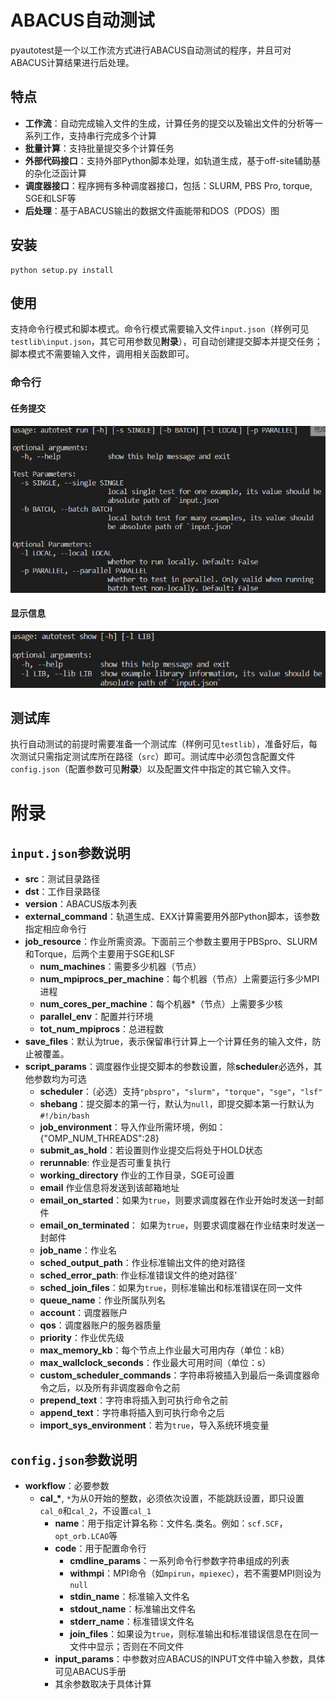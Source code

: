 <!--
 * @Date: 2021-03-29 09:04:56
 * @LastEditors: jiyuyang
 * @LastEditTime: 2021-04-29 17:31:28
 * @Mail: jiyuyang@mail.ustc.edu.cn, 1041176461@qq.com
-->
# ABACUS自动测试
pyautotest是一个以工作流方式进行ABACUS自动测试的程序，并且可对ABACUS计算结果进行后处理。

## 特点
- **工作流**：自动完成输入文件的生成，计算任务的提交以及输出文件的分析等一系列工作，支持串行完成多个计算
- **批量计算**：支持批量提交多个计算任务
- **外部代码接口**：支持外部Python脚本处理，如轨道生成，基于off-site辅助基的杂化泛函计算
- **调度器接口**：程序拥有多种调度器接口，包括：SLURM, PBS Pro, torque, SGE和LSF等
- **后处理**：基于ABACUS输出的数据文件画能带和DOS（PDOS）图

## 安装
```shell
python setup.py install
```

## 使用
支持命令行模式和脚本模式。命令行模式需要输入文件`input.json`（样例可见`testlib\input.json`，其它可用参数见**附录**），可自动创建提交脚本并提交任务；脚本模式不需要输入文件，调用相关函数即可。

### 命令行

#### 任务提交
![run](./fig/run.png)
  
#### 显示信息
![show](./fig/show.png)

## 测试库
执行自动测试的前提时需要准备一个测试库（样例可见`testlib`），准备好后，每次测试只需指定测试库所在路径（`src`）即可。测试库中必须包含配置文件`config.json`（配置参数可见**附录**）以及配置文件中指定的其它输入文件。

# 附录
## `input.json`参数说明
- **src**：测试目录路径
- **dst**：工作目录路径
- **version**：ABACUS版本列表
- **external_command**：轨道生成、EXX计算需要用外部Python脚本，该参数指定相应命令行
- **job_resource**：作业所需资源。下面前三个参数主要用于PBSpro、SLURM和Torque，后两个主要用于SGE和LSF
  - **num_machines**：需要多少机器（节点）
  - **num_mpiprocs_per_machine**：每个机器（节点）上需要运行多少MPI进程
  - **num_cores_per_machine**：每个机器*（节点）上需要多少核
  - **parallel_env**：配置并行环境
  - **tot_num_mpiprocs**：总进程数
- **save_files**：默认为true，表示保留串行计算上一个计算任务的输入文件，防止被覆盖。
- **script_params**：调度器作业提交脚本的参数设置，除**scheduler**必选外，其他参数均为可选
  - **scheduler**：（必选）支持`"pbspro"`，`"slurm"`，`"torque"`，`"sge"`，`"lsf"`
  - **shebang**：提交脚本的第一行，默认为`null`，即提交脚本第一行默认为`#!/bin/bash`
  - **job_environment**：导入作业所需环境，例如：{"OMP_NUM_THREADS":28}
  - **submit_as_hold**：若设置则作业提交后将处于HOLD状态
  - **rerunnable**: 作业是否可重复执行
  - **working_directory** 作业的工作目录，SGE可设置
  - **email** 作业信息将发送到该邮箱地址
  - **email_on_started**：如果为`true`，则要求调度器在作业开始时发送一封邮件
  - **email_on_terminated**： 如果为`true`，则要求调度器在作业结束时发送一封邮件
  - **job_name**：作业名
  - **sched_output_path**：作业标准输出文件的绝对路径
  - **sched_error_path**: 作业标准错误文件的绝对路径'
  - **sched_join_files**：如果为`true`，则标准输出和标准错误在同一文件
  - **queue_name**：作业所属队列名
  - **account**：调度器账户
  - **qos**：调度器账户的服务器质量
  - **priority**：作业优先级
  - **max_memory_kb**：每个节点上作业最大可用内存（单位：kB）
  - **max_wallclock_seconds**：作业最大可用时间（单位：s）
  - **custom_scheduler_commands**：字符串将被插入到最后一条调度器命令之后，以及所有非调度器命令之前
  - **prepend_text**：字符串将插入到可执行命令之前
  - **append_text**：字符串将插入到可执行命令之后
  - **import_sys_environment**：若为`true`，导入系统环境变量

## `config.json`参数说明
- **workflow**：必要参数
  - **cal_\***, `*`为从0开始的整数，必须依次设置，不能跳跃设置，即只设置`cal_0`和`cal_2`，不设置`cal_1`
    - **name**：用于指定计算名称：文件名.类名。例如：`scf.SCF`，`opt_orb.LCAO`等
    - **code**：用于配置命令行
      - **cmdline_params**：一系列命令行参数字符串组成的列表 
      - **withmpi**：MPI命令（如`mpirun`，`mpiexec`），若不需要MPI则设为`null`
      - **stdin_name**：标准输入文件名
      - **stdout_name**：标准输出文件名
      - **stderr_name**：标准错误文件名
      - **join_files**：如果设为`true`，则标准输出和标准错误信息在在同一文件中显示；否则在不同文件
    - **input_params**：中参数对应ABACUS的INPUT文件中输入参数，具体可见ABACUS手册
    - 其余参数取决于具体计算
